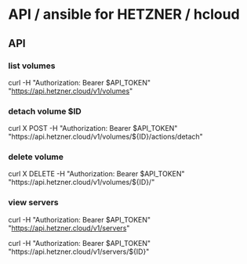 
# API / ansible  for HETZNER / hcloud

## API

### list volumes

curl -H "Authorization: Bearer $API_TOKEN" "https://api.hetzner.cloud/v1/volumes"

### detach volume $ID

curl X POST -H "Authorization: Bearer $API_TOKEN" "https://api.hetzner.cloud/v1/volumes/${ID}/actions/detach"

### delete volume

curl X DELETE -H "Authorization: Bearer $API_TOKEN" "https://api.hetzner.cloud/v1/volumes/${ID}/"

### view servers

curl -H "Authorization: Bearer $API_TOKEN" "https://api.hetzner.cloud/v1/servers"

curl -H "Authorization: Bearer $API_TOKEN" "https://api.hetzner.cloud/v1/servers/${ID}"



